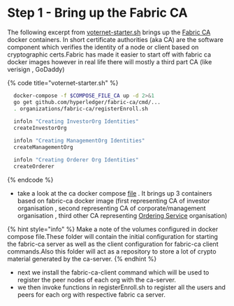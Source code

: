 # Step 1 - Bring up the Fabric CA

The following excerpt from [ voternet-starter.sh](https://github.com/dibyajyotibehera/voternet/blob/master/setup/voternet-starter.sh) brings up the [Fabric CA](https://hyperledger-fabric.readthedocs.io/en/release-2.0/identity/identity.html#certificate-authorities) docker containers. In short certificate authorities \(aka CA\) are the software component which verifies the identity of a node or client based on cryptographic certs.Fabric has made it easier to start off with fabric ca docker images however in real life there will mostly a third part CA \(like verisign , GoDaddy\)

{% code title="voternet-starter.sh" %}
```bash
  docker-compose -f $COMPOSE_FILE_CA up -d 2>&1
  go get github.com/hyperledger/fabric-ca/cmd/...
  . organizations/fabric-ca/registerEnroll.sh
  
  infoln "Creating InvestorOrg Identities"
  createInvestorOrg

  infoln "Creating ManagementOrg Identities"
  createManagementOrg

  infoln "Creating Orderer Org Identities"
  createOrderer
```
{% endcode %}

* take a look at the ca docker compose [file](https://github.com/dibyajyotibehera/voternet/blob/master/setup/docker/docker-compose-ca.yaml) . It brings up 3 containers based on fabric-ca docker image \(first representing  CA of  investor organisation , second representing CA of corporate/management organisation , third other CA representing [Ordering Service](https://hyperledger-fabric.readthedocs.io/en/release-2.0/orderer/ordering_service.html) organisation\)

{% hint style="info" %}
Make a note of the volumes configured in docker compose file.These folder will contain the initial configuration for starting the fabric-ca server as well as the client configuration for fabric-ca client commands.Also this folder will act as a repository to store a lot of crypto material generated by the ca-server.
{% endhint %}

* next we install the fabric-ca-client command which will be used to register the peer nodes of each org with the ca-server.
* we then invoke functions in registerEnroll.sh to register all the users and peers for each org with respective fabric ca server.

